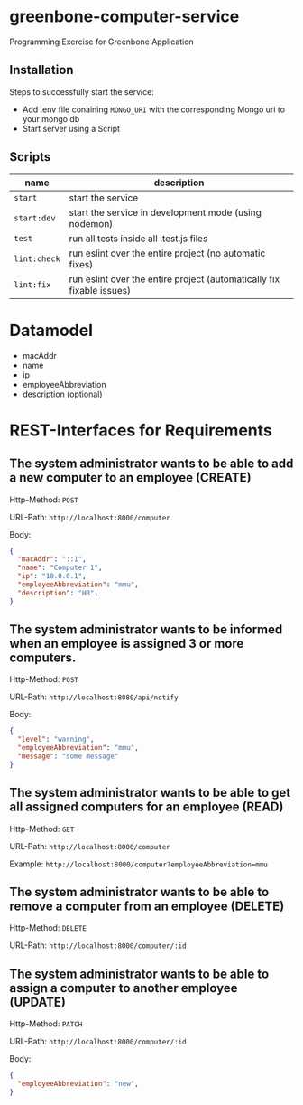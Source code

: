 # greenbone-computer-service
Programming Exercise for Greenbone Application

## Installation
Steps to successfully start the service:
- Add .env file conaining `MONGO_URI` with the corresponding Mongo uri to your mongo db
- Start server using a Script


## Scripts

|name|description|
|-----|-----|
|`start`| start the service |
|`start:dev`| start the service in development mode (using nodemon)|
|`test`| run all tests inside all .test.js files |
|`lint:check`| run eslint over the entire project (no automatic fixes) |
|`lint:fix`| run eslint over the entire project (automatically fix fixable issues)|


# Datamodel

- macAddr
- name
- ip
- employeeAbbreviation
- description (optional)

# REST-Interfaces for Requirements


## The system administrator wants to be able to add a new computer to an employee (CREATE)
Http-Method: `POST`

URL-Path: `http://localhost:8000/computer`


Body:
```JSON
{
  "macAddr": "::1",
  "name": "Computer 1",
  "ip": "10.0.0.1",
  "employeeAbbreviation": "mmu",
  "description": "HR",
}
```

## The system administrator wants to be informed when an employee is assigned 3 or more computers.

Http-Method: `POST`

URL-Path: `http://localhost:8080/api/notify`


Body:
```JSON
{
  "level": "warning",
  "employeeAbbreviation": "mmu",
  "message": "some message"
}
```

## The system administrator wants to be able to get all assigned computers for an employee (READ)

Http-Method: `GET`

URL-Path: `http://localhost:8000/computer`

Example: `http://localhost:8000/computer?employeeAbbreviation=mmu`

## The system administrator wants to be able to remove a computer from an employee (DELETE)

Http-Method: `DELETE`

URL-Path: `http://localhost:8000/computer/:id`


## The system administrator wants to be able to assign a computer to another employee (UPDATE)

Http-Method: `PATCH`

URL-Path: `http://localhost:8000/computer/:id`


Body:
```JSON
{
  "employeeAbbreviation": "new",
}
```
